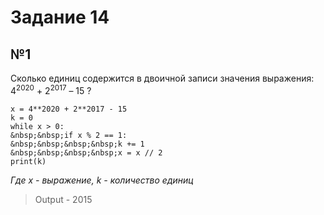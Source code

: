 # Задание 14
## №1

Сколько единиц содержится в двоичной записи значения выражения: 4<sup>2020</sup> + 2<sup>2017</sup> – 15 ?

```
x = 4**2020 + 2**2017 - 15
k = 0
while x > 0:
&nbsp;&nbsp;if x % 2 == 1:
&nbsp;&nbsp;&nbsp;&nbsp;k += 1
&nbsp;&nbsp;&nbsp;&nbsp;x = x // 2
print(k)
```
<i>Где x - выражение, k - количество единиц</i>
> Output - 2015
